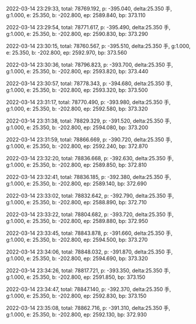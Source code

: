 2022-03-14 23:29:33, total: 78769.192, p: -395.040, delta:25.350 手, g:1.000, e: 25.350, b: -202.800, ep: 2589.840, bp: 373.110

2022-03-14 23:29:54, total: 78771.617, p: -395.490, delta:25.350 手, g:1.000, e: 25.350, b: -202.800, ep: 2590.830, bp: 373.290

2022-03-14 23:30:15, total: 78760.567, p: -395.510, delta:25.350 手, g:1.000, e: 25.350, b: -202.800, ep: 2592.970, bp: 373.560

2022-03-14 23:30:36, total: 78796.823, p: -393.700, delta:25.350 手, g:1.000, e: 25.350, b: -202.800, ep: 2593.820, bp: 373.440

2022-03-14 23:30:57, total: 78778.343, p: -394.680, delta:25.350 手, g:1.000, e: 25.350, b: -202.800, ep: 2593.320, bp: 373.500

2022-03-14 23:31:17, total: 78770.490, p: -393.980, delta:25.350 手, g:1.000, e: 25.350, b: -202.800, ep: 2592.580, bp: 373.320

2022-03-14 23:31:38, total: 78829.329, p: -391.520, delta:25.350 手, g:1.000, e: 25.350, b: -202.800, ep: 2594.080, bp: 373.200

2022-03-14 23:31:59, total: 78866.669, p: -390.720, delta:25.350 手, g:1.000, e: 25.350, b: -202.800, ep: 2592.240, bp: 372.870

2022-03-14 23:32:20, total: 78836.668, p: -392.630, delta:25.350 手, g:1.000, e: 25.350, b: -202.800, ep: 2589.850, bp: 372.810

2022-03-14 23:32:41, total: 78836.185, p: -392.380, delta:25.350 手, g:1.000, e: 25.350, b: -202.800, ep: 2589.140, bp: 372.690

2022-03-14 23:33:02, total: 78832.642, p: -392.790, delta:25.350 手, g:1.000, e: 25.350, b: -202.800, ep: 2588.890, bp: 372.710

2022-03-14 23:33:22, total: 78804.682, p: -393.720, delta:25.350 手, g:1.000, e: 25.350, b: -202.800, ep: 2589.880, bp: 372.950

2022-03-14 23:33:45, total: 78843.878, p: -391.660, delta:25.350 手, g:1.000, e: 25.350, b: -202.800, ep: 2594.500, bp: 373.270

2022-03-14 23:34:06, total: 78848.032, p: -391.870, delta:25.350 手, g:1.000, e: 25.350, b: -202.800, ep: 2594.690, bp: 373.320

2022-03-14 23:34:26, total: 78817.721, p: -393.350, delta:25.350 手, g:1.000, e: 25.350, b: -202.800, ep: 2591.850, bp: 373.150

2022-03-14 23:34:47, total: 78847.140, p: -392.370, delta:25.350 手, g:1.000, e: 25.350, b: -202.800, ep: 2592.830, bp: 373.150

2022-03-14 23:35:08, total: 78862.716, p: -391.310, delta:25.350 手, g:1.000, e: 25.350, b: -202.800, ep: 2592.130, bp: 372.930